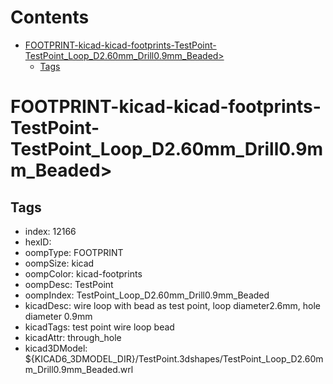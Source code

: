 



Contents
========

* [FOOTPRINT-kicad-kicad-footprints-TestPoint-TestPoint_Loop_D2.60mm_Drill0.9mm_Beaded>](#footprint-kicad-kicad-footprints-testpoint-testpoint_loop_d260mm_drill09mm_beaded)
	* [Tags](#tags)

# FOOTPRINT-kicad-kicad-footprints-TestPoint-TestPoint_Loop_D2.60mm_Drill0.9mm_Beaded>

## Tags

- index: 12166
- hexID: 
- oompType: FOOTPRINT
- oompSize: kicad
- oompColor: kicad-footprints
- oompDesc: TestPoint
- oompIndex: TestPoint_Loop_D2.60mm_Drill0.9mm_Beaded
- kicadDesc: wire loop with bead as test point, loop diameter2.6mm, hole diameter 0.9mm
- kicadTags: test point wire loop bead
- kicadAttr: through_hole
- kicad3DModel: ${KICAD6_3DMODEL_DIR}/TestPoint.3dshapes/TestPoint_Loop_D2.60mm_Drill0.9mm_Beaded.wrl
